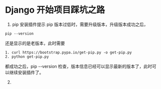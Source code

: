 # Django 开始项目踩坑之路

1. pip 安装插件提示 pip 版本过低时，需要升级版本，升级版本成功之后，

```
pip --version
```

还是显示的是老版本，此时需要

```
1. curl https://bootstrap.pypa.io/get-pip.py -o get-pip.py
2. python get-pip.py
```

都成功之后，pip --version 检查，版本信息已经可以显示最新的版本了，此时可以继续安装插件了。

2.
